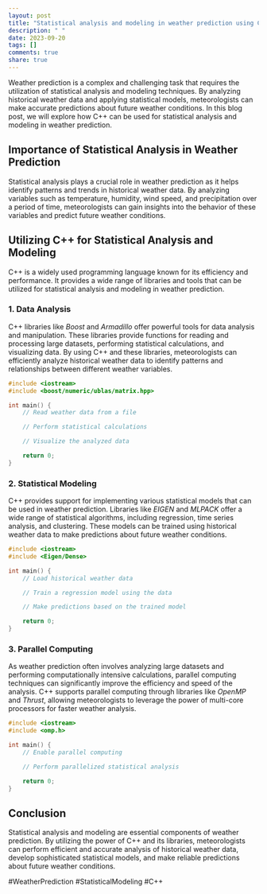 ```yaml
---
layout: post
title: "Statistical analysis and modeling in weather prediction using C++"
description: " "
date: 2023-09-20
tags: []
comments: true
share: true
---
```


Weather prediction is a complex and challenging task that requires the utilization of statistical analysis and modeling techniques. By analyzing historical weather data and applying statistical models, meteorologists can make accurate predictions about future weather conditions. In this blog post, we will explore how C++ can be used for statistical analysis and modeling in weather prediction.

## Importance of Statistical Analysis in Weather Prediction

Statistical analysis plays a crucial role in weather prediction as it helps identify patterns and trends in historical weather data. By analyzing variables such as temperature, humidity, wind speed, and precipitation over a period of time, meteorologists can gain insights into the behavior of these variables and predict future weather conditions.

## Utilizing C++ for Statistical Analysis and Modeling

C++ is a widely used programming language known for its efficiency and performance. It provides a wide range of libraries and tools that can be utilized for statistical analysis and modeling in weather prediction.

### 1. Data Analysis

C++ libraries like *Boost* and *Armadillo* offer powerful tools for data analysis and manipulation. These libraries provide functions for reading and processing large datasets, performing statistical calculations, and visualizing data. By using C++ and these libraries, meteorologists can efficiently analyze historical weather data to identify patterns and relationships between different weather variables.

```cpp
#include <iostream>
#include <boost/numeric/ublas/matrix.hpp>

int main() {
    // Read weather data from a file

    // Perform statistical calculations

    // Visualize the analyzed data

    return 0;
}
```

### 2. Statistical Modeling

C++ provides support for implementing various statistical models that can be used in weather prediction. Libraries like *EIGEN* and *MLPACK* offer a wide range of statistical algorithms, including regression, time series analysis, and clustering. These models can be trained using historical weather data to make predictions about future weather conditions.

```cpp
#include <iostream>
#include <Eigen/Dense>

int main() {
    // Load historical weather data

    // Train a regression model using the data

    // Make predictions based on the trained model

    return 0;
}
```

### 3. Parallel Computing

As weather prediction often involves analyzing large datasets and performing computationally intensive calculations, parallel computing techniques can significantly improve the efficiency and speed of the analysis. C++ supports parallel computing through libraries like *OpenMP* and *Thrust*, allowing meteorologists to leverage the power of multi-core processors for faster weather analysis.

```cpp
#include <iostream>
#include <omp.h>

int main() {
    // Enable parallel computing

    // Perform parallelized statistical analysis

    return 0;
}
```

## Conclusion

Statistical analysis and modeling are essential components of weather prediction. By utilizing the power of C++ and its libraries, meteorologists can perform efficient and accurate analysis of historical weather data, develop sophisticated statistical models, and make reliable predictions about future weather conditions.

#WeatherPrediction #StatisticalModeling #C++